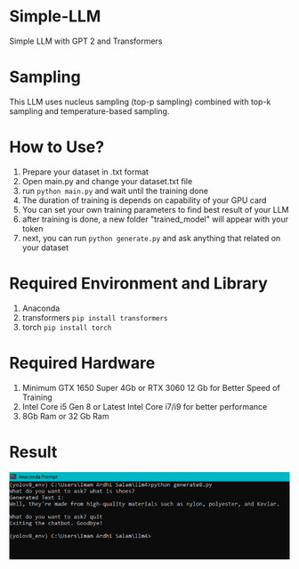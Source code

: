 # Simple-LLM
Simple LLM with GPT 2 and Transformers

# Sampling
This LLM uses nucleus sampling (top-p sampling) combined with top-k sampling and temperature-based sampling.

# How to Use?
1. Prepare your dataset in .txt format
2. Open main.py and change your dataset.txt file
3. run ``python main.py`` and wait until the training done
4. The duration of training is depends on capability of your GPU card
5. You can set your own training parameters to find best result of your LLM
6. after training is done, a new folder "trained_model" will appear with your token
7. next, you can run ``python generate.py`` and ask anything that related on your dataset

# Required Environment and Library
1. Anaconda 
2. transformers ``pip install transformers``
3. torch ``pip install torch``

# Required Hardware
1. Minimum GTX 1650 Super 4Gb or RTX 3060 12 Gb for Better Speed of Training
2. Intel Core i5 Gen 8 or Latest Intel Core i7/i9 for better performance
3. 8Gb Ram or 32 Gb Ram

# Result
![Alt text](https://raw.githubusercontent.com/PamanGie/simple-llm/main/llm.PNG)
